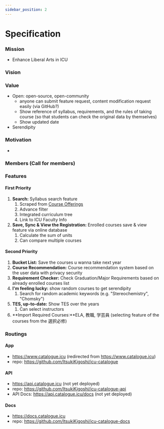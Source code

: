 ```yaml
---
sidebar_position: 2
---
```


# Specification

### Mission

- Enhance Liberal Arts in ICU

### Vision

### Value

- Open: open-source, open-community
  - anyone can submit feature request, content modification request easily (via GitHub?)
  - Show reference of syllabus, requirements, and the rules of taking course (so that students can check the original data by themselves)
  - Show updated date
- Serendipity

### Motivation

-

### Members (Call for members)

### Features

#### First Priority

1. **Search:** Syllabus search feature
   1. Scraped from [Course Offerings](https://campus.icu.ac.jp/icumap/ehb/SearchCO.aspx)
   2. Advance filter
   3. Integrated curriculum tree
   4. Link to ICU Faculty Info
2. **Save, Sync & View the Registration:** Enrolled courses save & view feature via online database
   1. Calculate the sum of units
   2. Can compare multiple courses

#### Second Priority

1. **Bucket List:** Save the courses u wanna take next year
2. **Course Recommendation:** Course recommendation system based on the user data with privacy security
3. **Requirement Checker:** Check Graduation/Major Requirements based on already enrolled courses list
4. **I'm feeling lucky:** show random courses to get serendipity
   1. Search for random academic keywords (e.g. "Stereochemistry", "Chomsky")
5. **TES, up-to-date:** Show TES over the years
   1. Can select instructors
6. **Import Required Courses:**ELA, 教職, 学芸員 (selecting feature of the courses from the 選択必修)

### Routings

#### App

- https://www.catalogue.icu (redirected from https://www.catalogue.icu)
- repo: https://github.com/ItsukiKigoshi/icu-catalogue

#### API

- https://api.catalogue.icu (not yet deployed)
- repo: https://github.com/ItsukiKigoshi/icu-catalogue-api
- API Docs: https://api.catalogue.icu/docs (not yet deployed)

#### Docs

- https://docs.catalogue.icu
- repo: https://github.com/ItsukiKigoshi/icu-catalogue-docs
